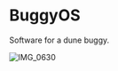 # BuggyOS

Software for a dune buggy.

![IMG_0630](https://github.com/xeweva/BuggyOS/assets/54597813/f6bd9bf7-23e4-45ed-8612-cf353dcd85c2)
